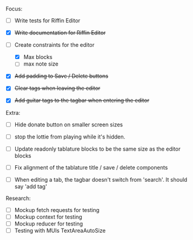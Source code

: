 Focus:
- [ ] Write tests for Riffin Editor
- [x] ~~Write documentation for Riffin Editor~~
- [ ] Create constraints for the editor
  - [x] Max blocks
  - [ ] max note size
- [x] ~~Add padding to Save / Delete buttons~~
- [x] ~~Clear tags when leaving the editor~~
- [x] ~~Add guitar tags to the tagbar when entering the editor~~


Extra:
- [ ] Hide donate button on smaller screen sizes
- [ ] stop the lottie from playing while it's hidden.
- [ ] Update readonly tablature blocks to be the same size as the editor blocks
- [ ] Fix alignment of the tablature title / save / delete components
- [ ] When editing a tab, the tagbar doesn't switch from 'search'. It should say 'add tag'


Research:
- [ ] Mockup fetch requests for testing
- [ ] Mockup context for testing
- [ ] Mockup reducer for testing
- [ ] Testing with MUIs TextAreaAutoSize